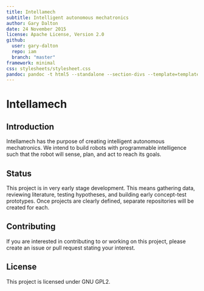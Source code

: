 ```yaml
---
title: Intellamech
subtitle: Intelligent autonomous mechatronics
author: Gary Dalton
date: 24 November 2015
license: Apache License, Version 2.0
github:
  user: gary-dalton
  repo: iam
  branch: "master"
framework: minimal
css: stylesheets/stylesheet.css
pandoc: pandoc -t html5 --standalone --section-divs --template=template_github.html index.md -o index.html
---
```


# Intellamech

## Introduction

Intellamech has the purpose of creating intelligent autonomous mechatronics.
We intend to build robots with programmable intelligence such that the robot
will sense, plan, and act to reach its goals.

## Status

This project is in very early stage development. This means gathering data,
reviewing literature, testing hypotheses, and building early concept-test
prototypes. Once projects are clearly defined, separate repositories will be
created for each.

## Contributing

If you are interested in contributing to or working on this project, please
create an issue or pull request stating your interest.

## License

This project is licensed under GNU GPL2.
